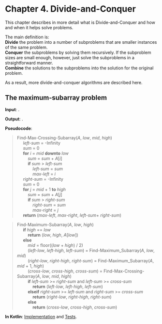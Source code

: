 Chapter 4. Divide-and-Conquer
=============================

This chapter describes in more detail what is Divide-and-Conquer and how and when it helps solve problems.

The main definition is:  
**Divide** the problem into a number of subproblems that are smaller instances of the same problem.  
**Conquer** the subproblems by solving them recursively. If the subproblem sizes are small enough, however, just solve the subproblems in a straightforward manner.  
**Combine** the solutions to the subproblems into the solution for the original problem.

As a result, more divide-and-conquer algorithms are described here.

## The maximum-subarray problem

**Input**: .

**Output**: .

**Pseudocode**:
>Find-Max-Crossing-Subarray(_A_, _low_, _mid_, _high_)  
&nbsp;&nbsp;&nbsp;&nbsp;    _left-sum_ = -Infinity  
&nbsp;&nbsp;&nbsp;&nbsp;    _sum_ = 0  
&nbsp;&nbsp;&nbsp;&nbsp;    **for** _i_ = _mid_ **downto** _low_  
&nbsp;&nbsp;&nbsp;&nbsp;&nbsp;&nbsp;&nbsp;&nbsp;        _sum_ = _sum_ + _A_\[_i_]  
&nbsp;&nbsp;&nbsp;&nbsp;&nbsp;&nbsp;&nbsp;&nbsp;        **if** _sum_ > _left-sum_  
&nbsp;&nbsp;&nbsp;&nbsp;&nbsp;&nbsp;&nbsp;&nbsp;&nbsp;&nbsp;&nbsp;&nbsp;            _left-sum_ = _sum_  
&nbsp;&nbsp;&nbsp;&nbsp;&nbsp;&nbsp;&nbsp;&nbsp;&nbsp;&nbsp;&nbsp;&nbsp;            _max-left_ = _i_  
&nbsp;&nbsp;&nbsp;&nbsp;    _right-sum_ = -Infinity  
&nbsp;&nbsp;&nbsp;&nbsp;    _sum_ = 0  
&nbsp;&nbsp;&nbsp;&nbsp;    **for** _j_ = _mid_ + 1 **to** _high_  
&nbsp;&nbsp;&nbsp;&nbsp;&nbsp;&nbsp;&nbsp;&nbsp;        _sum_ = _sum_ + _A_\[_j_]  
&nbsp;&nbsp;&nbsp;&nbsp;&nbsp;&nbsp;&nbsp;&nbsp;        **if** _sum_ > _right-sum_  
&nbsp;&nbsp;&nbsp;&nbsp;&nbsp;&nbsp;&nbsp;&nbsp;&nbsp;&nbsp;&nbsp;&nbsp;            _right-sum_ = _sum_  
&nbsp;&nbsp;&nbsp;&nbsp;&nbsp;&nbsp;&nbsp;&nbsp;&nbsp;&nbsp;&nbsp;&nbsp;            _max-right_ = _j_  
&nbsp;&nbsp;&nbsp;&nbsp;    **return** (_max-left_, _max-right_, _left-sum_+ _right-sum_)  

>Find-Maximum-Subarray(_A_, _low_, _high_)  
&nbsp;&nbsp;&nbsp;&nbsp;    **if** _high_ == _low_  
&nbsp;&nbsp;&nbsp;&nbsp;&nbsp;&nbsp;&nbsp;&nbsp;        **return** (_low_, _high_, _A_\[_low_])  
&nbsp;&nbsp;&nbsp;&nbsp;    **else**  
&nbsp;&nbsp;&nbsp;&nbsp;&nbsp;&nbsp;&nbsp;&nbsp;        _mid_ = floor((_low_ + _high_) / 2)  
&nbsp;&nbsp;&nbsp;&nbsp;&nbsp;&nbsp;&nbsp;&nbsp;        (_left-low_, _left-high_, _left-sum_) = Find-Maximum_Subarray(_A_, _low_, _mid_)  
&nbsp;&nbsp;&nbsp;&nbsp;&nbsp;&nbsp;&nbsp;&nbsp;        (_right-low_, _right-high_, _right-sum_) = Find-Maximum_Subarray(_A_, _mid_ + 1, _high_)  
&nbsp;&nbsp;&nbsp;&nbsp;&nbsp;&nbsp;&nbsp;&nbsp;        (_cross-low_, _cross-high_, _cross-sum_) = Find-Max-Crossing-Subarray(_A_, _low_, _mid_, _high_)  
&nbsp;&nbsp;&nbsp;&nbsp;&nbsp;&nbsp;&nbsp;&nbsp;        **if** _left-sum_ >= _right-sum_ and _left-sum_ >= _cross-sum_  
&nbsp;&nbsp;&nbsp;&nbsp;&nbsp;&nbsp;&nbsp;&nbsp;&nbsp;&nbsp;&nbsp;&nbsp;            **return** (_left-low_, _left-high_, _left-sum_)  
&nbsp;&nbsp;&nbsp;&nbsp;&nbsp;&nbsp;&nbsp;&nbsp;        **elseif** _right-sum_ >= _left-sum_ and _right-sum_ >= _cross-sum_  
&nbsp;&nbsp;&nbsp;&nbsp;&nbsp;&nbsp;&nbsp;&nbsp;&nbsp;&nbsp;&nbsp;&nbsp;            **return** (_right-low_, _right-high_, _right-sum_)  
&nbsp;&nbsp;&nbsp;&nbsp;&nbsp;&nbsp;&nbsp;&nbsp;        **else**  
&nbsp;&nbsp;&nbsp;&nbsp;&nbsp;&nbsp;&nbsp;&nbsp;&nbsp;&nbsp;&nbsp;&nbsp;            **return** (_cross-low_, _cross-high_, _cross-sum_) 
        

**In Kotlin**: [Implementation](../src/main/kotlin/chapter04/MaximumSubarray.kt) and [Tests](../src/test/kotlin/chapter04/MaximumSubarrayTest.kt).

